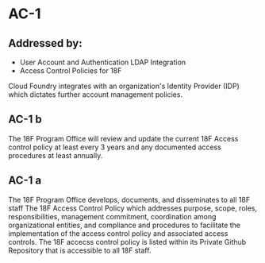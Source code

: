 # AC-1
## Addressed by:
 - User Account and Authentication LDAP Integration
 - Access Control Policies for 18F


Cloud Foundry integrates with an organization's Identity Provider (IDP) which dictates further account management policies.




## AC-1 b
The 18F Program Office will review and update the current 18F Access control policy at least every 3 years and any documented access  procedures at least annually.


## AC-1 a
The 18F Program Office develops, documents, and disseminates to all 18F staff The 18F Access Control Policy which  addresses purpose, scope, roles, responsibilities, management commitment, coordination among organizational entities, and compliance and procedures to facilitate the implementation of the access control policy and associated access controls. The 18F accecss control policy is listed within its Private Github Repository that is accessible to all 18F staff.




